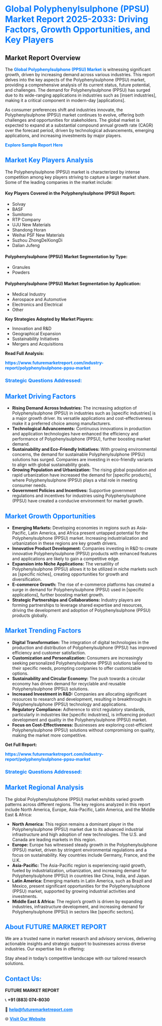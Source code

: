 <h1 style="color: #007BFF;">Global Polyphenylsulphone (PPSU) Market Report 2025-2033: Driving Factors, Growth Opportunities, and Key Players</h1>

<section id="overview">
<h2>Market Report Overview</h2>
<p>The <a href="https://www.futuremarketreport.com/industry-report/polyphenylsulphone-ppsu-market" style="color: #007BFF; text-decoration: none;"><strong>Global Polyphenylsulphone (PPSU) Market</strong></a> is witnessing significant growth, driven by increasing demand across various industries. This report delves into the key aspects of the Polyphenylsulphone (PPSU) market, providing a comprehensive analysis of its current status, future potential, and challenges. The demand for Polyphenylsulphone (PPSU) has surged due to its wide-ranging applications in industries such as [insert industries], making it a critical component in modern-day [applications].</p>
<p>As consumer preferences shift and industries innovate, the Polyphenylsulphone (PPSU) market continues to evolve, offering both challenges and opportunities for stakeholders. The global market is expected to expand at a substantial compound annual growth rate (CAGR) over the forecast period, driven by technological advancements, emerging applications, and increasing investments by major players.</p>
</section>

<section id="overview">
<p><a href="https://www.futuremarketreport.com/request-sample/reportId=27691" style="color: #007BFF; text-decoration: none;"><strong>Explore Sample Report Here</strong></a></p>
</section>

<section id="key-players">
<h2 style="color: #007BFF;">Market Key Players Analysis</h2>
<p>The Polyphenylsulphone (PPSU) market is characterized by intense competition among key players striving to capture a larger market share. Some of the leading companies in the market include:</p>
<h4>Key Players Covered in the Polyphenylsulphone (PPSU) Report:</h4>
<ul><li>Solvay</li><li>BASF</li><li>Sumitomo</li><li>RTP Company</li><li>UJU New Materials</li><li>Shandong Horan</li><li>Weihai PSF New Materials</li><li>Suzhou ZhongDeXiongDi</li><li>Dalian Jufeng</li></ul>
<h4>Polyphenylsulphone (PPSU) Market Segmentation by Type:</h4>
<ul><li>Granules</li><li>Powders</li></ul>

<h4>Polyphenylsulphone (PPSU) Market Segmentation by Application:</h4>
<ul><li>Medical Industry</li><li>Aerospace and Automotive</li><li>Electronics and Electrical</li><li>Other</li></ul>
<p><strong>Key Strategies Adopted by Market Players:</strong></p>
<ul>
<li>Innovation and R&D</li>
<li>Geographical Expansion</li>
<li>Sustainability Initiatives</li>
<li>Mergers and Acquisitions</li>
</ul>
</section>

<section>
<p><strong>Read Full Analysis: </strong></p><a href="https://www.futuremarketreport.com/industry-report/polyphenylsulphone-ppsu-market" style="color: #007BFF; text-decoration: none;"><strong>https://www.futuremarketreport.com/industry-report/polyphenylsulphone-ppsu-market</strong></a>
<h3 style="color: #007BFF;">Strategic Questions Addressed:</h3>
</section>

<section id="driving-factors">
<h2 style="color: #007BFF;">Market Driving Factors</h2>
<ul>
<li><strong>Rising Demand Across Industries:</strong> The increasing adoption of Polyphenylsulphone (PPSU) in industries such as [specific industries] is a major growth driver. Its versatile applications and cost-effectiveness make it a preferred choice among manufacturers.</li>
<li><strong>Technological Advancements:</strong> Continuous innovations in production and application technologies have enhanced the efficiency and performance of Polyphenylsulphone (PPSU), further boosting market demand.</li>
<li><strong>Sustainability and Eco-Friendly Initiatives:</strong> With growing environmental concerns, the demand for sustainable Polyphenylsulphone (PPSU) solutions has surged. Companies are investing in eco-friendly variants to align with global sustainability goals.</li>
<li><strong>Growing Population and Urbanization:</strong> The rising global population and rapid urbanization have increased the demand for [specific products], where Polyphenylsulphone (PPSU) plays a vital role in meeting consumer needs.</li>
<li><strong>Government Policies and Incentives:</strong> Supportive government regulations and incentives for industries using Polyphenylsulphone (PPSU) have created a conducive environment for market growth.</li>
</ul>
</section>

<section id="growth-opportunities">
<h2 style="color: #007BFF;">Market Growth Opportunities</h2>
<ul>
<li><strong>Emerging Markets:</strong> Developing economies in regions such as Asia-Pacific, Latin America, and Africa present untapped potential for the Polyphenylsulphone (PPSU) market. Increasing industrialization and urbanization in these regions are key growth drivers.</li>
<li><strong>Innovative Product Development:</strong> Companies investing in R&D to create innovative Polyphenylsulphone (PPSU) products with enhanced features and applications are likely to gain a competitive edge.</li>
<li><strong>Expansion into Niche Applications:</strong> The versatility of Polyphenylsulphone (PPSU) allows it to be utilized in niche markets such as [specific niches], creating opportunities for growth and diversification.</li>
<li><strong>E-commerce Growth:</strong> The rise of e-commerce platforms has created a surge in demand for Polyphenylsulphone (PPSU) used in [specific applications], further boosting market growth.</li>
<li><strong>Strategic Partnerships and Collaborations:</strong> Industry players are forming partnerships to leverage shared expertise and resources, driving the development and adoption of Polyphenylsulphone (PPSU) products globally.</li>
</ul>
</section>

<section id="trending-factors">
<h2 style="color: #007BFF;">Market Trending Factors</h2>
<ul>
<li><strong>Digital Transformation:</strong> The integration of digital technologies in the production and distribution of Polyphenylsulphone (PPSU) has improved efficiency and customer satisfaction.</li>
<li><strong>Customization and Personalization:</strong> Consumers are increasingly seeking personalized Polyphenylsulphone (PPSU) solutions tailored to their specific needs, prompting companies to offer customizable options.</li>
<li><strong>Sustainability and Circular Economy:</strong> The push towards a circular economy has driven demand for recyclable and reusable Polyphenylsulphone (PPSU) solutions.</li>
<li><strong>Increased Investment in R&D:</strong> Companies are allocating significant resources to research and development, resulting in breakthroughs in Polyphenylsulphone (PPSU) technology and applications.</li>
<li><strong>Regulatory Compliance:</strong> Adherence to strict regulatory standards, particularly in industries like [specific industries], is influencing product development and quality in the Polyphenylsulphone (PPSU) market.</li>
<li><strong>Focus on Cost-Effectiveness:</strong> Businesses are exploring cost-efficient Polyphenylsulphone (PPSU) solutions without compromising on quality, making the market more competitive.</li>
</ul>
</section>

<section>
<p><strong>Get Full Report: </strong></p><a href="https://www.futuremarketreport.com/industry-report/polyphenylsulphone-ppsu-market" style="color: #007BFF; text-decoration: none;"><strong>https://www.futuremarketreport.com/industry-report/polyphenylsulphone-ppsu-market</strong></a>
<h3 style="color: #007BFF;">Strategic Questions Addressed:</h3>
</section>


<section id="regional-analysis">
<h2 style="color: #007BFF;">Market Regional Analysis</h2>
<p>The global Polyphenylsulphone (PPSU) market exhibits varied growth patterns across different regions. The key regions analyzed in this report include North America, Europe, Asia-Pacific, Latin America, and the Middle East & Africa:</p>
<ul>
<li><strong>North America:</strong> This region remains a dominant player in the Polyphenylsulphone (PPSU) market due to its advanced industrial infrastructure and high adoption of new technologies. The U.S. and Canada are leading markets in this region.</li>
<li><strong>Europe:</strong> Europe has witnessed steady growth in the Polyphenylsulphone (PPSU) market, driven by stringent environmental regulations and a focus on sustainability. Key countries include Germany, France, and the U.K.</li>
<li><strong>Asia-Pacific:</strong> The Asia-Pacific region is experiencing rapid growth, fueled by industrialization, urbanization, and increasing demand for Polyphenylsulphone (PPSU) in countries like China, India, and Japan.</li>
<li><strong>Latin America:</strong> Emerging markets in Latin America, such as Brazil and Mexico, present significant opportunities for the Polyphenylsulphone (PPSU) market, supported by growing industrial activities and investments.</li>
<li><strong>Middle East & Africa:</strong> The region’s growth is driven by expanding industries, infrastructure development, and increasing demand for Polyphenylsulphone (PPSU) in sectors like [specific sectors].</li>
</ul>
</section>

<footer>
<h2 style="color: #007BFF;">About FUTURE MARKET REPORT</h2>
<p>We are a trusted name in market research and advisory services, delivering actionable insights and strategic support to businesses across diverse industries. Our expertise lies in offering:</p>

<p>Stay ahead in today’s competitive landscape with our tailored research solutions.</p>

<h2 style="color: #007BFF;">Contact Us:</h2>
<p><strong>FUTURE MARKET REPORT</strong></p>
<p>📞 <strong>+91 (883) 074-8030</strong></p>
<p>📧 <strong><a href="mailto:help@futuremarketreport.com" style="color: #007BFF;">help@futuremarketreport.com</a></strong></p>
<p>🌐 <strong><a href="https://www.futuremarketreport.com/" style="color: #007BFF;">Visit Our Website</a></strong></p>
</footer>